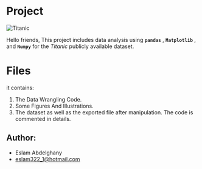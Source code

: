 # Project
<img src='https://media.nationalgeographic.org/assets/photos/000/273/27302.jpg' alt='Titanic'>



Hello friends,
This project includes data analysis using **`pandas`** , **`Matplotlib`** , and **`Numpy`** for the  _Titanic_ publicly available dataset.
# Files
it contains:
1. The Data Wrangling Code.
2. Some Figures And Illustrations.
3. The dataset as well as the exported file after manipulation.
The code is commented in details.
## Author:
- Eslam Abdelghany
- eslam322_1@hotmail.com

